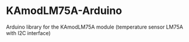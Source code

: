 # KAmodLM75A-Arduino
Arduino library for the KAmodLM75A module (temperature sensor LM75A with I2C interface)
